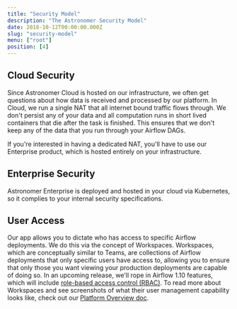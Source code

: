 ```yaml
---
title: "Security Model"
description: "The Astronomer Security Model"
date: 2018-10-12T00:00:00.000Z
slug: "security-model"
menu: ["root"]
position: [4]
---
```



## Cloud Security

Since Astronomer Cloud is hosted on our infrastructure, we often get questions about how data is received and processed by our platform. In Cloud, we run a single NAT that all internet bound traffic flows through. We don't persist any of your data and all computation runs in short lived containers that die after the task is finished. This ensures that we don't keep any of the data that you run through your Airflow DAGs.

If you're interested in having a dedicated NAT, you'll have to use our Enterprise product, which is hosted entirely on your infrastructure.

## Enterprise Security

Astronomer Enterprise is deployed and hosted in your cloud via Kubernetes, so it complies to your internal security specifications.

## User Access

Our app allows you to dictate who has access to specific Airflow deployments. We do this via the concept of Workspaces. Workspaces, which are conceptually similar to Teams, are collections of Airflow deployments that only specific users have access to, allowing you to ensure that only those you want viewing your production deployments are capable of doing so. In an upcoming release, we'll rope in Airflow 1.10 features, which will include [role-based access control (RBAC)](https://medium.com/datareply/apache-airflow-1-10-0-released-highlights-6bbe7a37a8e1). To read more about Workspaces and see screenshots of what their user management capability looks like, check out our [Platform Overview doc](https://astronomer.io/docs/overview).

